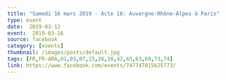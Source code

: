 ```yaml
---
title: "Samedi 16 mars 2019 - Acte 18: Auvergne-Rhône-Alpes à Paris"
type: event
date:  2019-03-12
event:  2019-03-16
source: facebook
category: [events]
thumbnail: /images/posts/default.jpg
tags: [FR,FR-ARA,01,03,07,15,26,38,42,43,63,69,73,74]
link: https://www.facebook.com/events/747747015625773/
---
```

